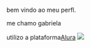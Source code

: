 bem vindo ao meu perfl.                                                   

me chamo gabriela

utilizo a plataforma[Alura](alura.com.br)
![](https://media.tenor.com/H19Vb7sDzfoAAAAM/happy-friday-weekend.gif0)
